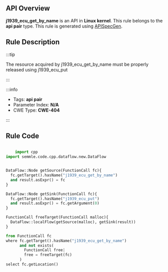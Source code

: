 ---
---


## API Overview
**j1939_ecu_get_by_name** is an API in **Linux kernel**. This rule belongs to the **api pair** type. This rule is generated using [APISpecGen](../../tools/APISpecGen).
## Rule Description

:::tip

The resource acquired by j1939_ecu_get_by_name must be properly released using j1939_ecu_put

:::

:::info

- Tags: **api pair**
- Parameter Index: **N/A**
- CWE Type: **CWE-404**

:::

## Rule Code
```python

    import cpp
import semmle.code.cpp.dataflow.new.DataFlow


DataFlow::Node getSource(FunctionCall fc){
  fc.getTarget().hasName("j1939_ecu_get_by_name")
  and result.asExpr() = fc
}

DataFlow::Node getSink(FunctionCall fc){
  fc.getTarget().hasName("j1939_ecu_put")
  and result.asExpr() = fc.getArgument(0)
}

FunctionCall freeTarget(FunctionCall malloc){
  DataFlow::localFlow(getSource(malloc), getSink(result))
}

from FunctionCall fc
where fc.getTarget().hasName("j1939_ecu_get_by_name")
      and not exists(
        FunctionCall free| 
        free = freeTarget(fc)
      )
select fc.getLocation()

    
```